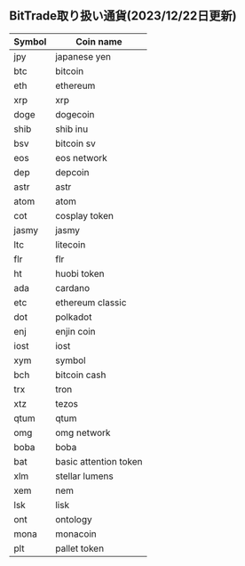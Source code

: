 BitTrade取り扱い通貨(2023/12/22日更新)
------------------------------------------------------
Symbol | Coin name
------------ | ------------
jpy | japanese yen
btc | bitcoin
eth | ethereum
xrp | xrp
doge | dogecoin
shib | shib inu
bsv | bitcoin sv
eos | eos network
dep | depcoin
astr | astr
atom | atom
cot | cosplay token
jasmy | jasmy
ltc | litecoin
flr | flr
ht | huobi token
ada | cardano
etc | ethereum classic
dot | polkadot
enj | enjin coin
iost | iost
xym | symbol
bch | bitcoin cash
trx | tron
xtz | tezos
qtum | qtum
omg | omg network
boba | boba
bat | basic attention token
xlm | stellar lumens
xem | nem
lsk | lisk
ont | ontology
mona | monacoin
plt | pallet token
